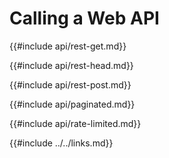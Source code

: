 # Calling a Web API

{{#include api/rest-get.md}}

{{#include api/rest-head.md}}

{{#include api/rest-post.md}}

{{#include api/paginated.md}}

{{#include api/rate-limited.md}}

{{#include ../../links.md}}
